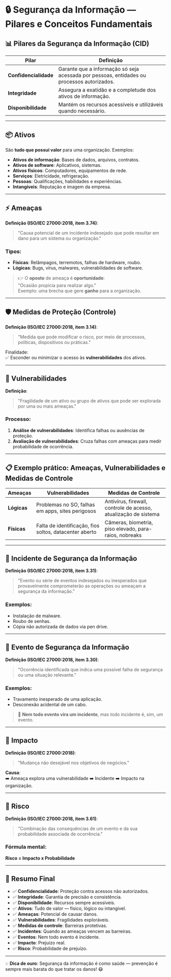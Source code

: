 # &#x1F512; Segurança da Informação — Pilares e Conceitos Fundamentais

## &#x1F4CA; Pilares da Segurança da Informação (CID)

| Pilar               | Definição                                                                 |
|-------------------- |---------------------------------------------------------------------------|
| **Confidencialidade** | Garante que a informação só seja acessada por pessoas, entidades ou processos autorizados. |
| **Integridade**       | Assegura a exatidão e a completude dos ativos de informação.             |
| **Disponibilidade**   | Mantém os recursos acessíveis e utilizáveis quando necessário.          |

---

## &#x1F4E6; Ativos

São **tudo que possui valor** para uma organização. Exemplos:

- **Ativos de informação**: Bases de dados, arquivos, contratos.
- **Ativos de software**: Aplicativos, sistemas.
- **Ativos físicos**: Computadores, equipamentos de rede.
- **Serviços**: Eletricidade, refrigeração.
- **Pessoas**: Qualificações, habilidades e experiências.
- **Intangíveis**: Reputação e imagem da empresa.

---

## &#x26A1; Ameaças

**Definição (ISO/IEC 27000:2018, item 3.74)**:  
> "Causa potencial de um incidente indesejado que pode resultar em dano para um sistema ou organização."

### Tipos:

- **Físicas**: Relâmpagos, terremotos, falhas de hardware, roubo.
- **Lógicas**: Bugs, vírus, malwares, vulnerabilidades de software.

> &#x1F449; O **oposto** de ameaça é **oportunidade**:  
> "Ocasião propícia para realizar algo."  
> Exemplo: uma brecha que gere **ganho** para a organização.

---

## &#x1F6E1;&#xFE0F; Medidas de Proteção (Controle)

**Definição (ISO/IEC 27000:2018, item 3.14)**:  
> "Medida que pode modificar o risco, por meio de processos, políticas, dispositivos ou práticas."

Finalidade:  
✅ Esconder ou minimizar o acesso às **vulnerabilidades** dos ativos.

---

## &#x1F50F; Vulnerabilidades

**Definição**:  
> "Fragilidade de um ativo ou grupo de ativos que pode ser explorada por uma ou mais ameaças."

### Processo:

1. **Análise de vulnerabilidades**: Identifica falhas ou ausências de proteção.
2. **Avaliação de vulnerabilidades**: Cruza falhas com ameaças para medir probabilidade de ocorrência.

---

## &#x1F4CB; Exemplo prático: Ameaças, Vulnerabilidades e Medidas de Controle

| Ameaças  | Vulnerabilidades | Medidas de Controle |
|---------- |---------------- |-------------------- |
| **Lógicas** | Problemas no SO, falhas em apps, sites perigosos | Antivírus, firewall, controle de acesso, atualização de sistema |
| **Físicas** | Falta de identificação, fios soltos, datacenter aberto | Câmeras, biometria, piso elevado, para-raios, nobreaks |

---

## &#x1F6A8; Incidente de Segurança da Informação

**Definição (ISO/IEC 27000:2018, item 3.31)**:  
> "Evento ou série de eventos indesejados ou inesperados que provavelmente comprometerão as operações ou ameaçam a segurança da informação."

### Exemplos:

- Instalação de malware.
- Roubo de senhas.
- Cópia não autorizada de dados via pen drive.

---

## &#x1F6D1; Evento de Segurança da Informação

**Definição (ISO/IEC 27000:2018, item 3.30)**:  
> "Ocorrência identificada que indica uma possível falha de segurança ou uma situação relevante."

### Exemplos:

- Travamento inesperado de uma aplicação.
- Desconexão acidental de um cabo.

> &#x1F6A8; **Nem todo evento vira um incidente**, mas todo incidente é, sim, um evento.

---

## &#x1F4B8; Impacto

**Definição (ISO/IEC 27000:2018)**:  
> "Mudança não desejável nos objetivos de negócios."

**Causa**:  
➡️ Ameaça explora uma vulnerabilidade ➡️ Incidente ➡️ Impacto na organização.

---

## &#x1F3AF; Risco

**Definição (ISO/IEC 27000:2018, item 3.61)**:  
> "Combinação das consequências de um evento e da sua probabilidade associada de ocorrência."

### Fórmula mental:  
**Risco = Impacto x Probabilidade**

---

## &#x1F4CC; Resumo Final

- ✅ **Confidencialidade**: Proteção contra acessos não autorizados.
- ✅ **Integridade**: Garantia de precisão e consistência.
- ✅ **Disponibilidade**: Recursos sempre acessíveis.
- ✅ **Ativos**: Tudo de valor — físico, lógico ou intangível.
- ✅ **Ameaças**: Potencial de causar danos.
- ✅ **Vulnerabilidades**: Fragilidades exploráveis.
- ✅ **Medidas de controle**: Barreiras protetivas.
- ✅ **Incidentes**: Quando as ameaças vencem as barreiras.
- ✅ **Eventos**: Nem todo evento é incidente.
- ✅ **Impacto**: Prejuízo real.
- ✅ **Risco**: Probabilidade de prejuízo.

---

&#x1F4A1; **Dica de ouro**: Segurança da informação é como saúde — prevenção é sempre mais barata do que tratar os danos! &#x1F637;
